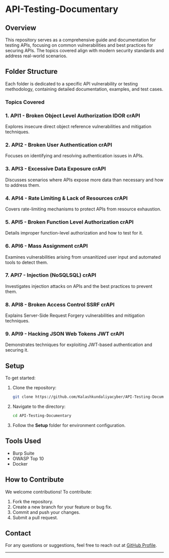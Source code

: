 # API-Testing-Documentary

## Overview
This repository serves as a comprehensive guide and documentation for testing APIs, focusing on common vulnerabilities and best practices for securing APIs. The topics covered align with modern security standards and address real-world scenarios.

## Folder Structure
Each folder is dedicated to a specific API vulnerability or testing methodology, containing detailed documentation, examples, and test cases.

### Topics Covered
### 1. API1 - Broken Object Level Authorization IDOR crAPI
   Explores insecure direct object reference vulnerabilities and mitigation techniques.

### 2. API2 - Broken User Authentication crAPI
   Focuses on identifying and resolving authentication issues in APIs.

### 3. API3 - Excessive Data Exposure crAPI
   Discusses scenarios where APIs expose more data than necessary and how to address them.

### 4. API4 - Rate Limiting & Lack of Resources crAPI
   Covers rate-limiting mechanisms to protect APIs from resource exhaustion.

### 5. API5 - Broken Function Level Authorization crAPI  
   Details improper function-level authorization and how to test for it.

### 6. API6 - Mass Assignment crAPI 
   Examines vulnerabilities arising from unsanitized user input and automated tools to detect them.

### 7. API7 - Injection (NoSQLSQL) crAPI  
   Investigates injection attacks on APIs and the best practices to prevent them.

### 8. API8 - Broken Access Control SSRF crAPI  
   Explains Server-Side Request Forgery vulnerabilities and mitigation techniques.

### 9. API9 - Hacking JSON Web Tokens JWT crAPI 
   Demonstrates techniques for exploiting JWT-based authentication and securing it.

## Setup
To get started:
1. Clone the repository:  
   ```bash
   git clone https://github.com/Kalashkundaliyacyber/API-Testing-Documentary.git
   ```
2. Navigate to the directory:  
   ```bash
   cd API-Testing-Documentary
   ```
3. Follow the **Setup** folder for environment configuration.

## Tools Used
- Burp Suite
- OWASP Top 10
- Docker

## How to Contribute
We welcome contributions! To contribute:
1. Fork the repository.
2. Create a new branch for your feature or bug fix.
3. Commit and push your changes.
4. Submit a pull request.

## Contact
For any questions or suggestions, feel free to reach out at [GitHub Profile](https://github.com/Kalashkundaliyacyber).

---

